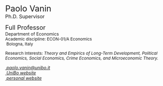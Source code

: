 <span style="font-size: 20pt; color: var(--global-theme-color);"> Paolo Vanin </span> <br> <span style="font-size: 12pt; color: var(--global-theme-color);"> Ph.D. Supervisor </span>

<span style="font-size: 15pt;"> Full Professor </span> <br> Department of Economics <br> <span style="font-size: 10pt;"> Academic discipline: ECON-01/A Economics </span> <br> <span style="font-size: 10pt;"> <i class="fa-solid fa-location-dot"></i> &nbsp;Bologna, Italy</span>

<p style="font-size: 10pt;"> Research Interests: <i> Theory and Empirics of Long-Term Development, Political Economics, Social Economics, Crime Economics, and Microeconomic Theory. </i></p>

<i>[<i class="fa-solid fa-envelope"></i> &nbsp;paolo.vanin@unibo.it](mailto:paolo.vanin@unibo.it)</i> <br>
<i>[<i class="fa-solid fa-landmark"></i> &nbsp;UniBo website](https://www.unibo.it/sitoweb/paolo.vanin/en)</i> <br>
<i>[<i class="fa-solid fa-globe"></i> &nbsp;personal website](https://sites.google.com/site/paolovanin/)</i>
